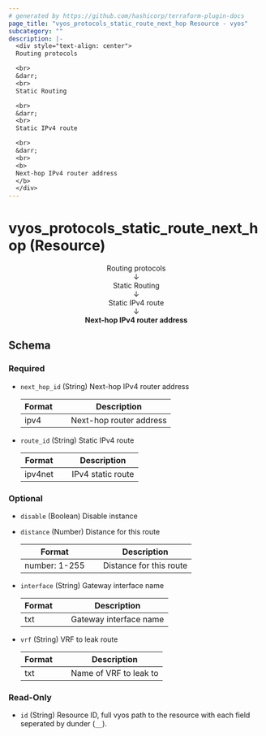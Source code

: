 ```yaml
---
# generated by https://github.com/hashicorp/terraform-plugin-docs
page_title: "vyos_protocols_static_route_next_hop Resource - vyos"
subcategory: ""
description: |-
  <div style="text-align: center">
  Routing protocols

  <br>
  &darr;
  <br>
  Static Routing

  <br>
  &darr;
  <br>
  Static IPv4 route

  <br>
  &darr;
  <br>
  <b>
  Next-hop IPv4 router address
  </b>
  </div>
---
```


# vyos_protocols_static_route_next_hop (Resource)

<div style="text-align: center">
Routing protocols

<br>
&darr;
<br>
Static Routing

<br>
&darr;
<br>
Static IPv4 route

<br>
&darr;
<br>
<b>
Next-hop IPv4 router address
</b>
</div>



<!-- schema generated by tfplugindocs -->
## Schema

### Required

- `next_hop_id` (String) Next-hop IPv4 router address

    |  Format &emsp; | Description  |
    |----------|---------------|
    |  ipv4  &emsp; |  Next-hop router address  |
- `route_id` (String) Static IPv4 route

    |  Format &emsp; | Description  |
    |----------|---------------|
    |  ipv4net  &emsp; |  IPv4 static route  |

### Optional

- `disable` (Boolean) Disable instance
- `distance` (Number) Distance for this route

    |  Format &emsp; | Description  |
    |----------|---------------|
    |  number: 1-255  &emsp; |  Distance for this route  |
- `interface` (String) Gateway interface name

    |  Format &emsp; | Description  |
    |----------|---------------|
    |  txt  &emsp; |  Gateway interface name  |
- `vrf` (String) VRF to leak route

    |  Format &emsp; | Description  |
    |----------|---------------|
    |  txt  &emsp; |  Name of VRF to leak to  |

### Read-Only

- `id` (String) Resource ID, full vyos path to the resource with each field seperated by dunder (`__`).
